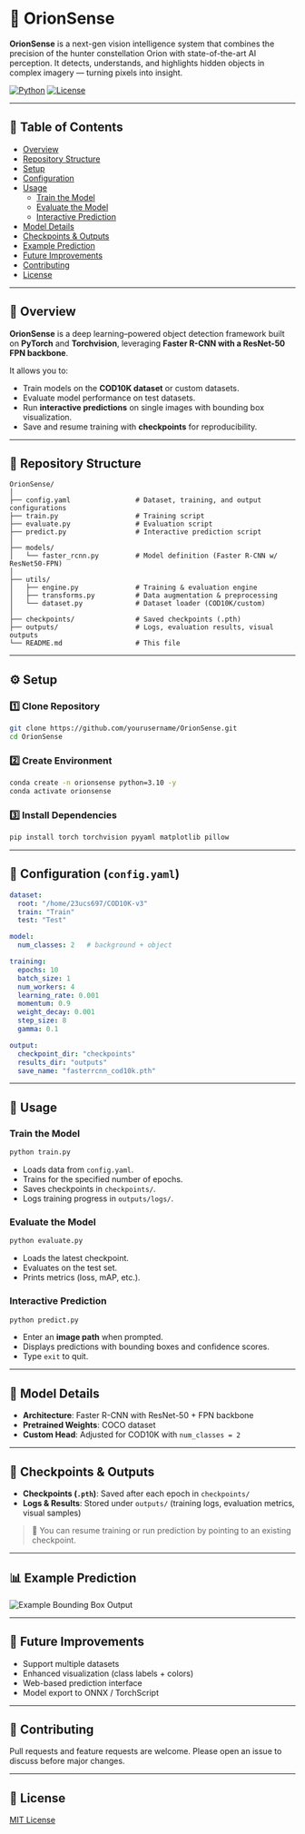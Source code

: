 # 🌌 OrionSense

**OrionSense** is a next-gen vision intelligence system that combines the precision of the hunter constellation Orion with state-of-the-art AI perception. It detects, understands, and highlights hidden objects in complex imagery — turning pixels into insight.

[![Python](https://img.shields.io/badge/python-3.10-blue)](https://www.python.org/) [![License](https://img.shields.io/badge/license-MIT-green)](./LICENSE)

---

## 📌 Table of Contents
- [Overview](#-overview)
- [Repository Structure](#-repository-structure)
- [Setup](#-setup)
- [Configuration](#-configuration-configyaml)
- [Usage](#-usage)
  - [Train the Model](#train-the-model)
  - [Evaluate the Model](#evaluate-the-model)
  - [Interactive Prediction](#interactive-prediction)
- [Model Details](#-model-details)
- [Checkpoints & Outputs](#-checkpoints--outputs)
- [Example Prediction](#-example-prediction)
- [Future Improvements](#-future-improvements)
- [Contributing](#-contributing)
- [License](#-license)

---

## 📌 Overview
**OrionSense** is a deep learning–powered object detection framework built on **PyTorch** and **Torchvision**, leveraging **Faster R-CNN with a ResNet-50 FPN backbone**.

It allows you to:
- Train models on the **COD10K dataset** or custom datasets.
- Evaluate model performance on test datasets.
- Run **interactive predictions** on single images with bounding box visualization.
- Save and resume training with **checkpoints** for reproducibility.

---

## 📂 Repository Structure

```
OrionSense/
│
├── config.yaml                # Dataset, training, and output configurations
├── train.py                   # Training script
├── evaluate.py                # Evaluation script
├── predict.py                 # Interactive prediction script
│
├── models/
│   └── faster_rcnn.py         # Model definition (Faster R-CNN w/ ResNet50-FPN)
│
├── utils/
│   ├── engine.py              # Training & evaluation engine
│   ├── transforms.py          # Data augmentation & preprocessing
│   └── dataset.py             # Dataset loader (COD10K/custom)
│
├── checkpoints/               # Saved checkpoints (.pth)
├── outputs/                   # Logs, evaluation results, visual outputs
└── README.md                  # This file
```

---

## ⚙️ Setup

### 1️⃣ Clone Repository
```bash
git clone https://github.com/yourusername/OrionSense.git
cd OrionSense
```

### 2️⃣ Create Environment
```bash
conda create -n orionsense python=3.10 -y
conda activate orionsense
```

### 3️⃣ Install Dependencies
```bash
pip install torch torchvision pyyaml matplotlib pillow
```

---

## 📑 Configuration (`config.yaml`)

```yaml
dataset:
  root: "/home/23ucs697/COD10K-v3"
  train: "Train"
  test: "Test"

model:
  num_classes: 2   # background + object

training:
  epochs: 10
  batch_size: 1
  num_workers: 4
  learning_rate: 0.001
  momentum: 0.9
  weight_decay: 0.001
  step_size: 8
  gamma: 0.1

output:
  checkpoint_dir: "checkpoints"
  results_dir: "outputs"
  save_name: "fasterrcnn_cod10k.pth"
```

---

## 🚀 Usage

### Train the Model
```bash
python train.py
```
- Loads data from `config.yaml`.
- Trains for the specified number of epochs.
- Saves checkpoints in `checkpoints/`.
- Logs training progress in `outputs/logs/`.

### Evaluate the Model
```bash
python evaluate.py
```
- Loads the latest checkpoint.
- Evaluates on the test set.
- Prints metrics (loss, mAP, etc.).

### Interactive Prediction
```bash
python predict.py
```
- Enter an **image path** when prompted.
- Displays predictions with bounding boxes and confidence scores.
- Type `exit` to quit.

---

## 🧠 Model Details
- **Architecture**: Faster R-CNN with ResNet-50 + FPN backbone
- **Pretrained Weights**: COCO dataset
- **Custom Head**: Adjusted for COD10K with `num_classes = 2`

---

## 💾 Checkpoints & Outputs
- **Checkpoints (`.pth`)**: Saved after each epoch in `checkpoints/`
- **Logs & Results**: Stored under `outputs/` (training logs, evaluation metrics, visual samples)

> 🔑 You can resume training or run prediction by pointing to an existing checkpoint.

---

## 📊 Example Prediction
![Example Bounding Box Output](docs/example_output.png)

---

## 🏹 Future Improvements
- Support multiple datasets
- Enhanced visualization (class labels + colors)
- Web-based prediction interface
- Model export to ONNX / TorchScript

---

## 🤝 Contributing
Pull requests and feature requests are welcome. Please open an issue to discuss before major changes.

---

## 📜 License
[MIT License](./LICENSE)

